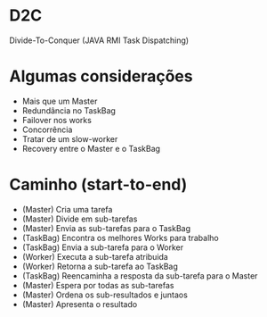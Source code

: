 # D2C
Divide-To-Conquer (JAVA RMI Task Dispatching)

# Algumas considerações
* Mais que um Master
* Redundância no TaskBag
* Failover nos works
* Concorrência
* Tratar de um slow-worker
* Recovery entre o Master e o TaskBag

# Caminho (start-to-end)
* (Master) Cria uma tarefa
* (Master) Divide em sub-tarefas
* (Master) Envia as sub-tarefas para o TaskBag
* (TaskBag) Encontra os melhores Works para trabalho
* (TaskBag) Envia a sub-tarefa para o Worker
* (Worker) Executa a sub-tarefa atribuida
* (Worker) Retorna a sub-tarefa ao TaskBag
* (TaskBag) Reencaminha a resposta da sub-tarefa para o Master
* (Master) Espera por todas as sub-tarefas
* (Master) Ordena os sub-resultados e juntaos
* (Master) Apresenta o resultado
